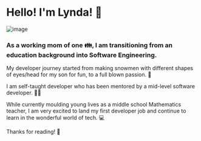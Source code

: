 # Hello! I'm Lynda! 👋

![image](https://user-images.githubusercontent.com/79867856/113490916-c66b7800-9492-11eb-93f5-226dda12a6a9.png)



### As a working mom of one :family:, I am transitioning from an education background into Software Engineering. 

My developer journey started from making snowmen with different shapes of eyes/head for my son for fun, to a full blown passion. :yellow_heart:

I am self-taught developer who has been mentored by a mid-level software developer. 👩‍🏫

While currently moulding young lives as a middle school Mathematics teacher, I am very excited to land my first developer job and continue to learn in the wonderful world of tech. 💻

Thanks for reading! 📖
